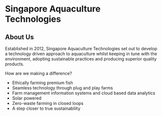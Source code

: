 # Singapore Aquaculture Technologies

## About Us

Established in 2012, Singapore Aquaculture Technologies set out to develop a technology driven approach to aquaculture whilst keeping in tune with the environment, adopting sustainable practices and producing superior quality products.

How are we making a difference?

- Ethically farming premium fish
- Seamless technology through plug and play farms
- Farm management information systems and cloud based data analytics 
- Solar powered
- Zero-waste farming in closed loops
- A step closer to true sustainability

<!--

**Here are some ideas to get you started:**

🙋‍♀️ A short introduction - what is your organization all about?
🌈 Contribution guidelines - how can the community get involved?
👩‍💻 Useful resources - where can the community find your docs? Is there anything else the community should know?
🍿 Fun facts - what does your team eat for breakfast?
🧙 Remember, you can do mighty things with the power of [Markdown](https://docs.github.com/github/writing-on-github/getting-started-with-writing-and-formatting-on-github/basic-writing-and-formatting-syntax)
-->
